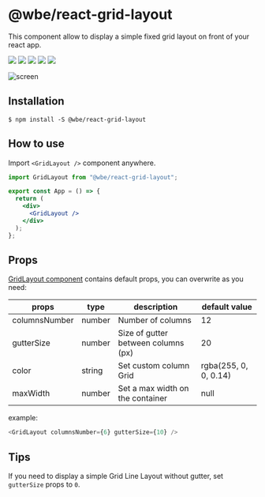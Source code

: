 # @wbe/react-grid-layout

This component allow to display a simple fixed grid layout on front of your react app.

![](https://img.shields.io/npm/v/@wbe/react-grid-layout/latest.svg)
![](https://img.shields.io/bundlephobia/minzip/@wbe/react-grid-layout.svg)
![](https://img.shields.io/david/willybrauner/libraries.svg?path=packages%2Freact-components%2Freact-grid-layout)
![](https://img.shields.io/npm/dt/@wbe/react-grid-layout.svg)
![](https://img.shields.io/npm/l/@wbe/react-grid-layout.svg)

![screen](https://i.gyazo.com/c1c179ee4453e2a7d1d62f2a17837f70.png)

## Installation

```shell script
$ npm install -S @wbe/react-grid-layout
```

## How to use

Import `<GridLayout />` component anywhere.

```jsx
import GridLayout from "@wbe/react-grid-layout";

export const App = () => {
  return (
    <div>
      <GridLayout />
    </div>
  );
};
```

## Props

[GridLayout component](src/index.tsx) contains default props, you can overwrite as you need:

| props         | type   | description                         | default value         |
| ------------- | ------ | ----------------------------------- | --------------------- |
| columnsNumber | number | Number of columns                   | 12                    |
| gutterSize    | number | Size of gutter between columns (px) | 20                    |
| color         | string | Set custom column Grid              | rgba(255, 0, 0, 0.14) |
| maxWidth      | number | Set a max width on the container    | null                  |

example:

```typescript jsx
<GridLayout columnsNumber={6} gutterSize={10} />
```

## Tips

If you need to display a simple Grid Line Layout without gutter, set `gutterSize` props to `0`.
